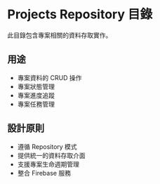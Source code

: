 # Projects Repository 目錄

此目錄包含專案相關的資料存取實作。

## 用途

- 專案資料的 CRUD 操作
- 專案狀態管理
- 專案進度追蹤
- 專案任務管理

## 設計原則

- 遵循 Repository 模式
- 提供統一的資料存取介面
- 支援專案生命週期管理
- 整合 Firebase 服務
